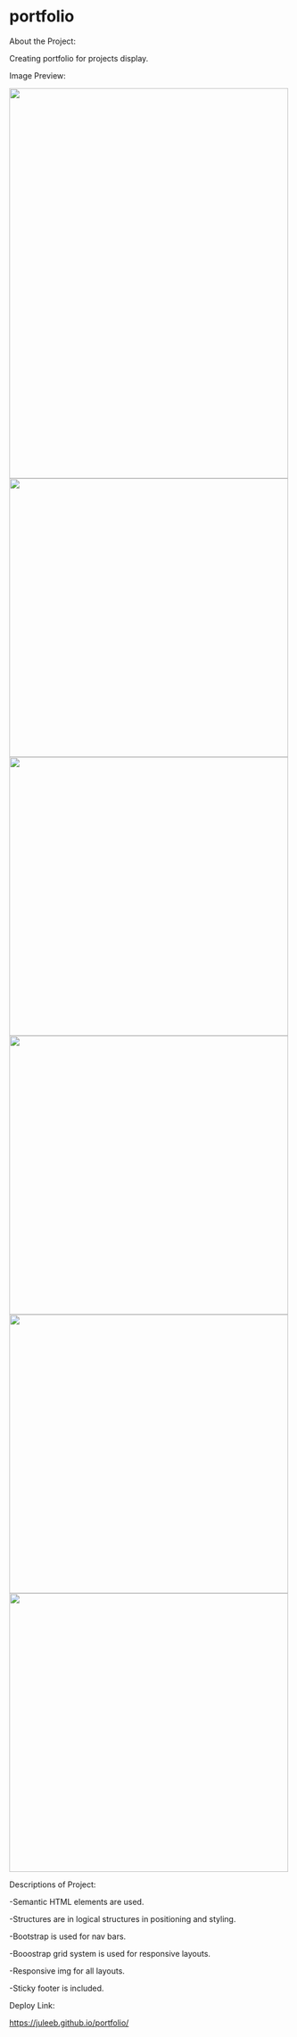 # portfolio
About the Project:

Creating portfolio for projects display.

Image Preview:

<img src="indexsm.png" width="500" height="700">
<img src="indexlg.png" width="500">
<img src="portfoliosm.png" width="500">
<img src="portfoliolg.png" width="500">
<img src="contactsm.png" width="500">
<img src="contactlg.png" width="500">

Descriptions of Project:

-Semantic HTML elements are used.

-Structures are in logical structures in positioning and styling.

-Bootstrap is used for nav bars.

-Booostrap grid system is used for responsive layouts.

-Responsive img for all layouts.

-Sticky footer is included. 

Deploy Link:

https://juleeb.github.io/portfolio/

